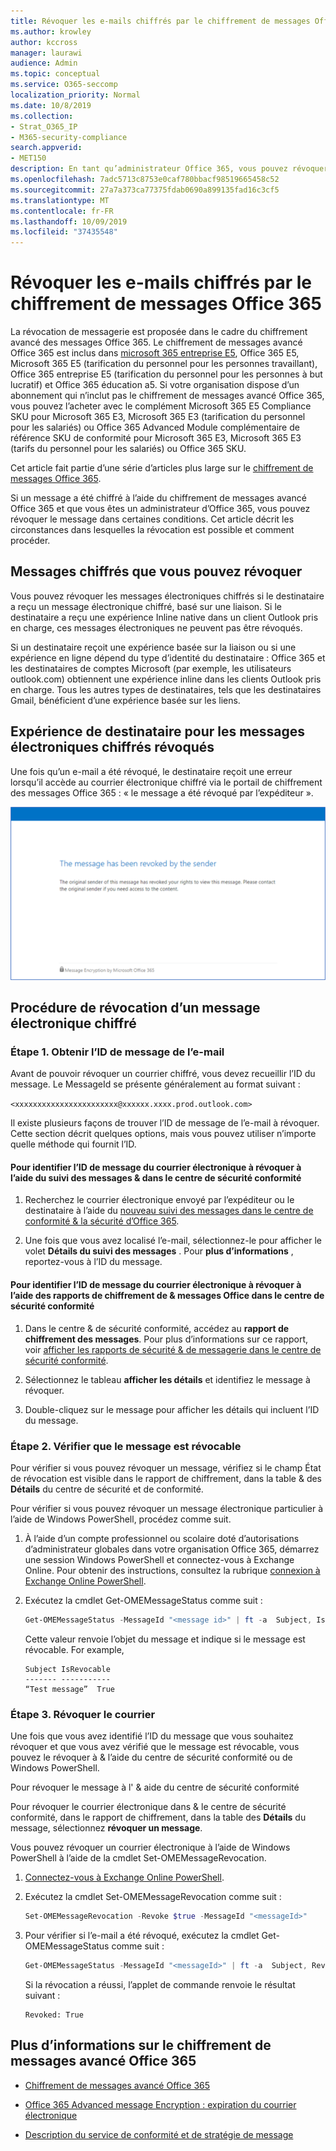 ```yaml
---
title: Révoquer les e-mails chiffrés par le chiffrement de messages Office 365
ms.author: krowley
author: kccross
manager: laurawi
audience: Admin
ms.topic: conceptual
ms.service: O365-seccomp
localization_priority: Normal
ms.date: 10/8/2019
ms.collection:
- Strat_O365_IP
- M365-security-compliance
search.appverid:
- MET150
description: En tant qu’administrateur Office 365, vous pouvez révoquer certains courriers électroniques chiffrés avec Office 365 Advanced message Encryption.
ms.openlocfilehash: 7adc5713c8753e0caf780bbacf98519665458c52
ms.sourcegitcommit: 27a7a373ca77375fdab0690a899135fad16c3cf5
ms.translationtype: MT
ms.contentlocale: fr-FR
ms.lasthandoff: 10/09/2019
ms.locfileid: "37435548"
---
```

# <a name="revoke-email-encrypted-by-office-365-advanced-message-encryption"></a>Révoquer les e-mails chiffrés par le chiffrement de messages Office 365

La révocation de messagerie est proposée dans le cadre du chiffrement avancé des messages Office 365. Le chiffrement de messages avancé Office 365 est inclus dans [microsoft 365 entreprise E5](https://www.microsoft.com/microsoft-365/enterprise/home), Office 365 E5, Microsoft 365 E5 (tarification du personnel pour les personnes travaillant), Office 365 entreprise E5 (tarification du personnel pour les personnes à but lucratif) et Office 365 éducation a5. Si votre organisation dispose d’un abonnement qui n’inclut pas le chiffrement de messages avancé Office 365, vous pouvez l’acheter avec le complément Microsoft 365 E5 Compliance SKU pour Microsoft 365 E3, Microsoft 365 E3 (tarification du personnel pour les salariés) ou Office 365 Advanced Module complémentaire de référence SKU de conformité pour Microsoft 365 E3, Microsoft 365 E3 (tarifs du personnel pour les salariés) ou Office 365 SKU.

Cet article fait partie d’une série d’articles plus large sur le [chiffrement de messages Office 365](ome.md).

Si un message a été chiffré à l’aide du chiffrement de messages avancé Office 365 et que vous êtes un administrateur d’Office 365, vous pouvez révoquer le message dans certaines conditions. Cet article décrit les circonstances dans lesquelles la révocation est possible et comment procéder.
  
## <a name="encrypted-emails-that-you-can-revoke"></a>Messages chiffrés que vous pouvez révoquer

Vous pouvez révoquer les messages électroniques chiffrés si le destinataire a reçu un message électronique chiffré, basé sur une liaison. Si le destinataire a reçu une expérience Inline native dans un client Outlook pris en charge, ces messages électroniques ne peuvent pas être révoqués.

Si un destinataire reçoit une expérience basée sur la liaison ou si une expérience en ligne dépend du type d’identité du destinataire : Office 365 et les destinataires de comptes Microsoft (par exemple, les utilisateurs outlook.com) obtiennent une expérience inline dans les clients Outlook pris en charge. Tous les autres types de destinataires, tels que les destinataires Gmail, bénéficient d’une expérience basée sur les liens.

## <a name="recipient-experience-for-revoked-encrypted-emails"></a>Expérience de destinataire pour les messages électroniques chiffrés révoqués

Une fois qu’un e-mail a été révoqué, le destinataire reçoit une erreur lorsqu’il accède au courrier électronique chiffré via le portail de chiffrement des messages Office 365 : « le message a été révoqué par l’expéditeur ».

![Capture d’écran illustrant un message électronique chiffré révoqué.](media/revoked-encrypted-email.png)

## <a name="how-to-revoke-an-encrypted-email"></a>Procédure de révocation d’un message électronique chiffré

### <a name="step-1-obtain-the-message-id-of-the-email"></a>Étape 1. Obtenir l’ID de message de l’e-mail

Avant de pouvoir révoquer un courrier chiffré, vous devez recueillir l’ID du message. Le MessageId se présente généralement au format suivant :

`<xxxxxxxxxxxxxxxxxxxxxxx@xxxxxx.xxxx.prod.outlook.com>`  

Il existe plusieurs façons de trouver l’ID de message de l’e-mail à révoquer. Cette section décrit quelques options, mais vous pouvez utiliser n’importe quelle méthode qui fournit l’ID.

#### <a name="to-identify-the-message-id-of-the-email-you-want-to-revoke-by-using-message-trace-in-the-security-amp-compliance-center"></a>Pour identifier l’ID de message du courrier électronique à révoquer à l’aide du suivi des messages &amp; dans le centre de sécurité conformité

1. Recherchez le courrier électronique envoyé par l’expéditeur ou le destinataire à l’aide du [nouveau suivi des messages dans le centre de conformité & la sécurité d’Office 365](https://blogs.technet.microsoft.com/exchange/2018/05/02/new-message-trace-in-office-365-security-compliance-center/).

2. Une fois que vous avez localisé l’e-mail, sélectionnez-le pour afficher le volet **Détails du suivi des messages** . Pour **plus d’informations** , reportez-vous à l’ID du message.

#### <a name="to-identify-the-message-id-of-the-email-you-want-to-revoke-by-using-office-message-encryption-reports-in-the-security-amp-compliance-center"></a>Pour identifier l’ID de message du courrier électronique à révoquer à l’aide des rapports de chiffrement de &amp; messages Office dans le centre de sécurité conformité

1. Dans le centre &amp; de sécurité conformité, accédez au **rapport de chiffrement des messages**. Pour plus d’informations sur ce rapport, voir [afficher les rapports de sécurité &amp; de messagerie dans le centre de sécurité conformité](view-email-security-reports.md).

2. Sélectionnez le tableau **afficher les détails** et identifiez le message à révoquer.

3. Double-cliquez sur le message pour afficher les détails qui incluent l’ID du message.

### <a name="step-2-verify-that-the-mail-is-revocable"></a>Étape 2. Vérifier que le message est révocable

Pour vérifier si vous pouvez révoquer un message, vérifiez si le champ État de révocation est visible dans le rapport de chiffrement, dans la table &amp; des **Détails** du centre de sécurité et de conformité.

Pour vérifier si vous pouvez révoquer un message électronique particulier à l’aide de Windows PowerShell, procédez comme suit.

1. À l’aide d’un compte professionnel ou scolaire doté d’autorisations d’administrateur globales dans votre organisation Office 365, démarrez une session Windows PowerShell et connectez-vous à Exchange Online. Pour obtenir des instructions, consultez la rubrique [connexion à Exchange Online PowerShell](https://aka.ms/exopowershell).

2. Exécutez la cmdlet Get-OMEMessageStatus comme suit :

     ```powershell
     Get-OMEMessageStatus -MessageId "<message id>" | ft -a  Subject, IsRevocable
     ```

   Cette valeur renvoie l’objet du message et indique si le message est révocable. For example,

     ```text
     Subject IsRevocable
     ------- -----------
     “Test message”  True
     ```

### <a name="step-3-revoke-the-mail"></a>Étape 3. Révoquer le courrier

Une fois que vous avez identifié l’ID du message que vous souhaitez révoquer et que vous avez vérifié que le message est révocable, vous pouvez le révoquer à &amp; l’aide du centre de sécurité conformité ou de Windows PowerShell.

Pour révoquer le message à l' &amp; aide du centre de sécurité conformité

Pour révoquer le courrier électronique dans &amp; le centre de sécurité conformité, dans le rapport de chiffrement, dans la table des **Détails** du message, sélectionnez **révoquer un message**.

Vous pouvez révoquer un courrier électronique à l’aide de Windows PowerShell à l’aide de la cmdlet Set-OMEMessageRevocation.

1. [Connectez-vous à Exchange Online PowerShell](https://aka.ms/exopowershell).

2. Exécutez la cmdlet Set-OMEMessageRevocation comme suit :

    ```powershell
    Set-OMEMessageRevocation -Revoke $true -MessageId "<messageId>"
    ```

3. Pour vérifier si l’e-mail a été révoqué, exécutez la cmdlet Get-OMEMessageStatus comme suit :

    ```powershell
    Get-OMEMessageStatus -MessageId "<messageId>" | ft -a  Subject, Revoked
    ```

    Si la révocation a réussi, l’applet de commande renvoie le résultat suivant :  

     ```text
     Revoked: True
     ```

## <a name="more-information-about-office-365-advanced-message-encryption"></a>Plus d’informations sur le chiffrement de messages avancé Office 365

- [Chiffrement de messages avancé Office 365](ome-advanced-message-encryption.md)

- [Office 365 Advanced message Encryption : expiration du courrier électronique](ome-advanced-expiration.md)

- [Description du service de conformité et de stratégie de message](https://docs.microsoft.com/office365/servicedescriptions/exchange-online-service-description/message-policy-and-compliance)
